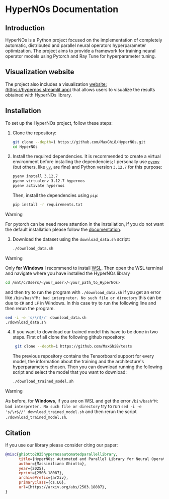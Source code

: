 # HyperNOs Documentation

## Introduction
HyperNOs is a Python project focused on the implementation of completely automatic, distributed and parallel neural operators hyperparameter optimization. The project aims to provide a framework for training neural operator models using Pytorch and Ray Tune for hyperparameter tuning.

## Visualization website
The project also includes a visualization [website: (https://hypernos.streamlit.app)](https://hypernos.streamlit.app) that allows users to visualize the results obtained with HyperNOs library.


## Installation
To set up the HyperNOs project, follow these steps:
1. Clone the repository:
   ```bash
   git clone --depth=1 https://github.com/MaxGhi8/HyperNOs.git
   cd HyperNOs
   ```
2. Install the required dependencies. It is recommended to create a virtual environment before installing the dependencies; I personally use [`pyenv`](https://github.com/pyenv/pyenv?tab=readme-ov-file#installation) (but others, like [`uv`](https://docs.astral.sh/uv/), are fine) and Python version `3.12.7` for this purpose:
    ```bash
    pyenv install 3.12.7
    pyenv virtualenv 3.12.7 hypernos
    pyenv activate hypernos
    ```
    Then, install the dependencies using `pip`:
   ```bash
   pip install -r requirements.txt
    ```
> [!WARNING]
> For pytorch can be need more attention in the installation, if you do not want the default installation please follow the [documentation](https://pytorch.org/get-started/locally/).

3. Download the dataset using the `download_data.sh` script:
   ```bash
   ./download_data.sh
   ```
> [!WARNING]
> Only **for Windows** I recommend to install [WSL](https://ubuntu.com/desktop/wsl). Then open the WSL terminal and navigate where you have installed the HyperNOs library
   ```bash
   cd /mnt/c/Users/<your_user>/<your_path_to_HyperNOs>
   ```
   and then try to run the program with `./download_data.sh` if you get an error like `/bin/bash^M: bad interpreter. No such file or directory` this can be due to `CR` and `LF` in Windows. In this case try to run the following line and then rerun the program.
   ```bash
   sed -i -e 's/\r$//' download_data.sh
   ./download_data.sh
   ```

4. If you want to download our trained model this have to be done in two steps. First of all clone the following github repository:
   ```bash
    git clone --depth=1 https://github.com/MaxGhi8/tests
   ```
   The previous repository contains the Tensorboard support for every model, the information about the training and the architecture's hyperparameters chosen. Then you can download running the following script and select the model that you want to download:
   ```bash
   ./download_trained_model.sh
   ```
> [!WARNING]
> As before, for **Windows**, if you are on WSL and get the error `/bin/bash^M: bad interpreter. No such file or directory` try to run `sed -i -e 's/\r$//' download_trained_model.sh` and then rerun the script `./download_trained_model.sh`.

## Citation

If you use our library please consider citing our paper:

```bibtex
@misc{ghiotto2025hypernosautomatedparallellibrary,
      title={HyperNOs: Automated and Parallel Library for Neural Operators Research}, 
      author={Massimiliano Ghiotto},
      year={2025},
      eprint={2503.18087},
      archivePrefix={arXiv},
      primaryClass={cs.LG},
      url={https://arxiv.org/abs/2503.18087}, 
}
```